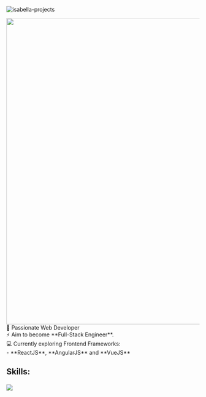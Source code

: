 <p align="left"> <img src="https://komarev.com/ghpvc/?username=isabella-projects&label=Profile%20views&color=brightgreen&style=flat&abbreviated=true" alt="isabella-projects" /> </p>

<div align="left">
    <img src="https://i.imgur.com/YlGrpaq.png" width="800px" height="auto"><br>
    🌱 Passionate Web Developer<br>
    ⚡ Aim to become **Full-Stack Engineer**.<br>
    💻 Currently exploring Frontend Frameworks:<br>
    - **ReactJS**, **AngularJS** and **VueJS**<br>
    <h2>Skills:<br>
      <p>
        <a href="https://github.com/isabella-projects">
          <img src="https://skillicons.dev/icons?i=html,css,sass,js,jquery,nodejs,react,angular,vue,php,nodejs,ts,vite,webpack,jest,mysql,wordpress,xd&perline=3"/>
        </a>
      </p>
    </h2>
</div>



